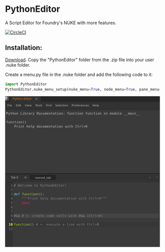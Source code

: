 # PythonEditor
A Script Editor for Foundry's NUKE with more features.

[![CircleCI](https://img.shields.io/circleci/build/github/plasmax/PythonEditor/master)](https://app.circleci.com/pipelines/github/plasmax/PythonEditor)


## Installation:
[Download](https://downgit.github.io/#/home?url=https://github.com/plasmax/PythonEditor/tree/master/PythonEditor).
Copy the "PythonEditor" folder from the .zip file into your user .nuke folder.

Create a menu.py file in the .nuke folder and add the following code to it:

```python
import PythonEditor
PythonEditor.nuke_menu_setup(nuke_menu=True, node_menu=True, pane_menu=True)
```

![Screenshot](/media/Screenshot.png)
